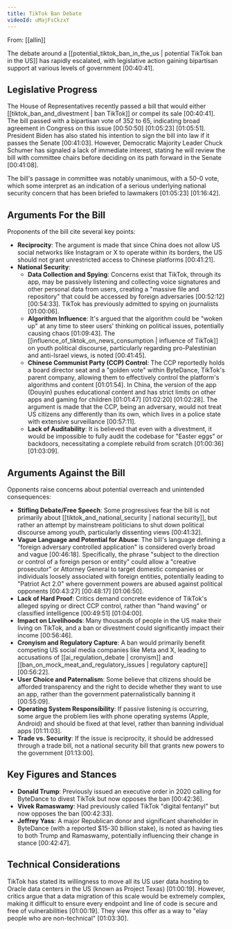 ```yaml
---
title: TikTok Ban Debate
videoId: uMajFsCkzxY
---
```


From: [[allin]] <br/> 

The debate around a [[potential_tiktok_ban_in_the_us | potential TikTok ban in the US]] has rapidly escalated, with legislative action gaining bipartisan support at various levels of government <a class="yt-timestamp" data-t="00:40:41">[00:40:41]</a>.

## Legislative Progress
The House of Representatives recently passed a bill that would either [[tiktok_ban_and_divestment | ban TikTok]] or compel its sale <a class="yt-timestamp" data-t="00:40:41">[00:40:41]</a>. The bill passed with a bipartisan vote of 352 to 65, indicating broad agreement in Congress on this issue <a class="yt-timestamp" data-t="00:50:50">[00:50:50]</a> <a class="yt-timestamp" data-t="01:05:23">[01:05:23]</a> <a class="yt-timestamp" data-t="01:05:51">[01:05:51]</a>. President Biden has also stated his intention to sign the bill into law if it passes the Senate <a class="yt-timestamp" data-t="00:41:03">[00:41:03]</a>. However, Democratic Majority Leader Chuck Schumer has signaled a lack of immediate interest, stating he will review the bill with committee chairs before deciding on its path forward in the Senate <a class="yt-timestamp" data-t="00:41:08">[00:41:08]</a>.

The bill's passage in committee was notably unanimous, with a 50-0 vote, which some interpret as an indication of a serious underlying national security concern that has been briefed to lawmakers <a class="yt-timestamp" data-t="01:05:23">[01:05:23]</a> <a class="yt-timestamp" data-t="01:16:42">[01:16:42]</a>.

## Arguments For the Bill
Proponents of the bill cite several key points:

*   **Reciprocity**: The argument is made that since China does not allow US social networks like Instagram or X to operate within its borders, the US should not grant unrestricted access to Chinese platforms <a class="yt-timestamp" data-t="00:41:21">[00:41:21]</a>.
*   **National Security**:
    *   **Data Collection and Spying**: Concerns exist that TikTok, through its app, may be passively listening and collecting voice signatures and other personal data from users, creating a "massive file and repository" that could be accessed by foreign adversaries <a class="yt-timestamp" data-t="00:52:12">[00:52:12]</a> <a class="yt-timestamp" data-t="00:54:33">[00:54:33]</a>. TikTok has previously admitted to spying on journalists <a class="yt-timestamp" data-t="01:00:06">[01:00:06]</a>.
    *   **Algorithm Influence**: It's argued that the algorithm could be "woken up" at any time to steer users' thinking on political issues, potentially causing chaos <a class="yt-timestamp" data-t="01:09:43">[01:09:43]</a>. The [[influence_of_tiktok_on_news_consumption | influence of TikTok]] on youth political discourse, particularly regarding pro-Palestinian and anti-Israel views, is noted <a class="yt-timestamp" data-t="00:41:45">[00:41:45]</a>.
    *   **Chinese Communist Party (CCP) Control**: The CCP reportedly holds a board director seat and a "golden vote" within ByteDance, TikTok's parent company, allowing them to effectively control the platform's algorithms and content <a class="yt-timestamp" data-t="01:01:54">[01:01:54]</a>. In China, the version of the app (Douyin) pushes educational content and has strict limits on other apps and gaming for children <a class="yt-timestamp" data-t="01:01:47">[01:01:47]</a> <a class="yt-timestamp" data-t="01:02:20">[01:02:20]</a> <a class="yt-timestamp" data-t="01:02:28">[01:02:28]</a>. The argument is made that the CCP, being an adversary, would not treat US citizens any differently than its own, which lives in a police state with extensive surveillance <a class="yt-timestamp" data-t="00:57:11">[00:57:11]</a>.
    *   **Lack of Auditability**: It is believed that even with a divestment, it would be impossible to fully audit the codebase for "Easter eggs" or backdoors, necessitating a complete rebuild from scratch <a class="yt-timestamp" data-t="01:00:36">[01:00:36]</a> <a class="yt-timestamp" data-t="01:03:09">[01:03:09]</a>.

## Arguments Against the Bill
Opponents raise concerns about potential overreach and unintended consequences:

*   **Stifling Debate/Free Speech**: Some progressives fear the bill is not primarily about [[tiktok_and_national_security | national security]], but rather an attempt by mainstream politicians to shut down political discourse among youth, particularly dissenting views <a class="yt-timestamp" data-t="00:41:32">[00:41:32]</a>.
*   **Vague Language and Potential for Abuse**: The bill's language defining a "foreign adversary controlled application" is considered overly broad and vague <a class="yt-timestamp" data-t="00:46:18">[00:46:18]</a>. Specifically, the phrase "subject to the direction or control of a foreign person or entity" could allow a "creative prosecutor" or Attorney General to target domestic companies or individuals loosely associated with foreign entities, potentially leading to "Patriot Act 2.0" where government powers are abused against political opponents <a class="yt-timestamp" data-t="00:43:27">[00:43:27]</a> <a class="yt-timestamp" data-t="00:48:17">[00:48:17]</a> <a class="yt-timestamp" data-t="01:06:50">[01:06:50]</a>.
*   **Lack of Hard Proof**: Critics demand concrete evidence of TikTok's alleged spying or direct CCP control, rather than "hand waving" or classified intelligence <a class="yt-timestamp" data-t="00:49:51">[00:49:51]</a> <a class="yt-timestamp" data-t="01:04:00">[01:04:00]</a>.
*   **Impact on Livelihoods**: Many thousands of people in the US make their living on TikTok, and a ban or divestment could significantly impact their income <a class="yt-timestamp" data-t="00:56:46">[00:56:46]</a>.
*   **Cronyism and Regulatory Capture**: A ban would primarily benefit competing US social media companies like Meta and X, leading to accusations of [[ai_regulation_debate | cronyism]] and [[ban_on_mock_meat_and_regulatory_issues | regulatory capture]] <a class="yt-timestamp" data-t="00:56:22">[00:56:22]</a>.
*   **User Choice and Paternalism**: Some believe that citizens should be afforded transparency and the right to decide whether they want to use an app, rather than the government paternalistically banning it <a class="yt-timestamp" data-t="00:55:09">[00:55:09]</a>.
*   **Operating System Responsibility**: If passive listening is occurring, some argue the problem lies with phone operating systems (Apple, Android) and should be fixed at that level, rather than banning individual apps <a class="yt-timestamp" data-t="01:11:03">[01:11:03]</a>.
*   **Trade vs. Security**: If the issue is reciprocity, it should be addressed through a trade bill, not a national security bill that grants new powers to the government <a class="yt-timestamp" data-t="01:13:00">[01:13:00]</a>.

## Key Figures and Stances
*   **Donald Trump**: Previously issued an executive order in 2020 calling for ByteDance to divest TikTok but now opposes the ban <a class="yt-timestamp" data-t="00:42:36">[00:42:36]</a>.
*   **Vivek Ramaswamy**: Had previously called TikTok "digital fentanyl" but now opposes the ban <a class="yt-timestamp" data-t="00:42:33">[00:42:33]</a>.
*   **Jeffrey Yass**: A major Republican donor and significant shareholder in ByteDance (with a reported $15-30 billion stake), is noted as having ties to both Trump and Ramaswamy, potentially influencing their change in stance <a class="yt-timestamp" data-t="00:42:47">[00:42:47]</a>.

## Technical Considerations
TikTok has stated its willingness to move all its US user data hosting to Oracle data centers in the US (known as Project Texas) <a class="yt-timestamp" data-t="01:00:19">[01:00:19]</a>. However, critics argue that a data migration of this scale would be extremely complex, making it difficult to ensure every endpoint and line of code is secure and free of vulnerabilities <a class="yt-timestamp" data-t="01:00:19">[01:00:19]</a>. They view this offer as a way to "elay people who are non-technical" <a class="yt-timestamp" data-t="01:03:30">[01:03:30]</a>.